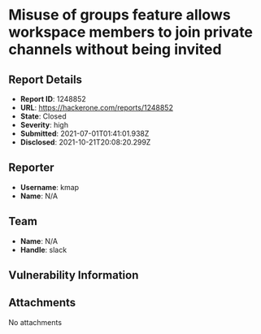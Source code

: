 # Misuse of groups feature allows workspace members to join private channels without being invited

## Report Details
- **Report ID**: 1248852
- **URL**: https://hackerone.com/reports/1248852
- **State**: Closed
- **Severity**: high
- **Submitted**: 2021-07-01T01:41:01.938Z
- **Disclosed**: 2021-10-21T20:08:20.299Z

## Reporter
- **Username**: kmap
- **Name**: N/A

## Team
- **Name**: N/A
- **Handle**: slack

## Vulnerability Information


## Attachments
No attachments
